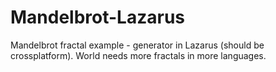 # Mandelbrot-Lazarus
Mandelbrot fractal example - generator in Lazarus (should be crossplatform).
World needs more fractals in more languages.
